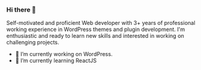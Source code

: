 ### Hi there 👋
Self-motivated and proficient Web developer with 3+ years of professional working experience in WordPress themes and plugin development. I'm enthusiastic and ready to learn new skills and interested in working on challenging projects.
- 🔭 I’m currently working on WordPress.
- 🌱 I’m currently learning ReactJS

